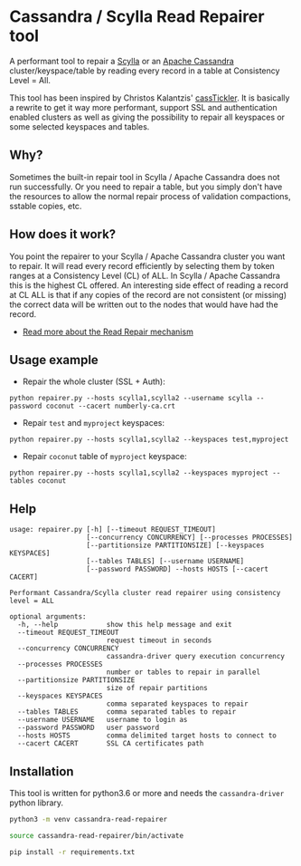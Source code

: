 # Cassandra / Scylla Read Repairer tool

A performant tool to repair a [Scylla](https://scylladb.com/) or an [Apache Cassandra](https://cassandra.apache.org/) cluster/keyspace/table by reading every record in a table at Consistency Level = All.

This tool has been inspired by Christos Kalantzis' [cassTickler](https://github.com/ckalantzis/cassTickler). It is basically a rewrite to get it way more performant, support SSL and authentication enabled clusters as well as giving the possibility to repair all keyspaces or some selected keyspaces and tables.

## Why?

Sometimes the built-in repair tool in Scylla / Apache Cassandra does not run successfully. Or you need to repair a table, but you simply don't have the resources to allow the normal repair process of validation compactions, sstable copies, etc.

## How does it work?

You point the repairer to your Scylla / Apache Cassandra cluster you want to repair. It will read every record efficiently by selecting them by token ranges at a Consistency Level (CL) of ALL. In Scylla / Apache Cassandra this is the highest CL offered. An interesting side effect of reading a record at CL ALL is that if any copies of the record are not consistent (or missing) the correct data will be written out to the nodes that would have had the record.

- [Read more about the Read Repair mechanism](https://wiki.apache.org/cassandra/ReadRepair/)

## Usage example

- Repair the whole cluster (SSL + Auth):

`python repairer.py --hosts scylla1,scylla2 --username scylla --password coconut --cacert numberly-ca.crt`


- Repair `test` and `myproject` keyspaces:

`python repairer.py --hosts scylla1,scylla2 --keyspaces test,myproject`


- Repair `coconut` table of `myproject` keyspace:

`python repairer.py --hosts scylla1,scylla2 --keyspaces myproject --tables coconut`

## Help

```
usage: repairer.py [-h] [--timeout REQUEST_TIMEOUT]
                   [--concurrency CONCURRENCY] [--processes PROCESSES]
                   [--partitionsize PARTITIONSIZE] [--keyspaces KEYSPACES]
                   [--tables TABLES] [--username USERNAME]
                   [--password PASSWORD] --hosts HOSTS [--cacert CACERT]

Performant Cassandra/Scylla cluster read repairer using consistency level = ALL

optional arguments:
  -h, --help            show this help message and exit
  --timeout REQUEST_TIMEOUT
                        request timeout in seconds
  --concurrency CONCURRENCY
                        cassandra-driver query execution concurrency
  --processes PROCESSES
                        number or tables to repair in parallel
  --partitionsize PARTITIONSIZE
                        size of repair partitions
  --keyspaces KEYSPACES
                        comma separated keyspaces to repair
  --tables TABLES       comma separated tables to repair
  --username USERNAME   username to login as
  --password PASSWORD   user password
  --hosts HOSTS         comma delimited target hosts to connect to
  --cacert CACERT       SSL CA certificates path
```

## Installation

This tool is written for python3.6 or more and needs the `cassandra-driver` python library.

```bash
python3 -m venv cassandra-read-repairer

source cassandra-read-repairer/bin/activate

pip install -r requirements.txt
```
